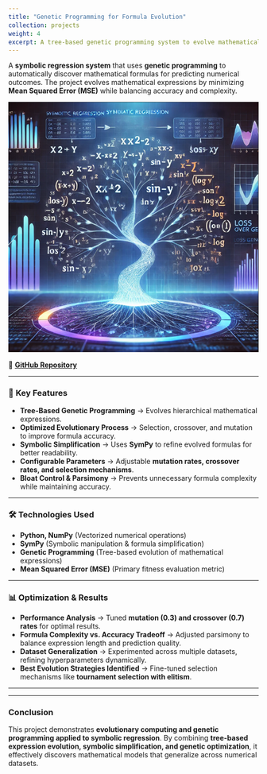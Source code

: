 ```yaml
---
title: "Genetic Programming for Formula Evolution"
collection: projects
weight: 4
excerpt: A tree-based genetic programming system to evolve mathematical formulas that predict outcomes from numerical datasets. <br/><br/> ![](/images/symreg.png)
---
```



A **symbolic regression system** that uses **genetic programming** to automatically discover mathematical formulas for predicting numerical outcomes. The project evolves mathematical expressions by minimizing **Mean Squared Error (MSE)** while balancing accuracy and complexity.

![](/images/symreg.png)

📌 **[GitHub Repository](https://github.com/MelDashti/CI2024_project-work)**  

---

### 🔹 **Key Features**
- **Tree-Based Genetic Programming** → Evolves hierarchical mathematical expressions.
- **Optimized Evolutionary Process** → Selection, crossover, and mutation to improve formula accuracy.
- **Symbolic Simplification** → Uses **SymPy** to refine evolved formulas for better readability.
- **Configurable Parameters** → Adjustable **mutation rates, crossover rates, and selection mechanisms**.
- **Bloat Control & Parsimony** → Prevents unnecessary formula complexity while maintaining accuracy.

---

### 🛠 **Technologies Used**
- **Python, NumPy** (Vectorized numerical operations)  
- **SymPy** (Symbolic manipulation & formula simplification)  
- **Genetic Programming** (Tree-based evolution of mathematical expressions)  
- **Mean Squared Error (MSE)** (Primary fitness evaluation metric)  

---

### 📊 **Optimization & Results**
- **Performance Analysis** → Tuned **mutation (0.3) and crossover (0.7) rates** for optimal results.
- **Formula Complexity vs. Accuracy Tradeoff** → Adjusted parsimony to balance expression length and prediction quality.
- **Dataset Generalization** → Experimented across multiple datasets, refining hyperparameters dynamically.
- **Best Evolution Strategies Identified** → Fine-tuned selection mechanisms like **tournament selection with elitism**.

---

---

### **Conclusion**
This project demonstrates **evolutionary computing and genetic programming applied to symbolic regression**. By combining **tree-based expression evolution, symbolic simplification, and genetic optimization**, it effectively discovers mathematical models that generalize across numerical datasets.
